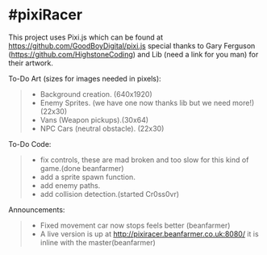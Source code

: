 #pixiRacer
=========

This project uses Pixi.js which can be found at https://github.com/GoodBoyDigital/pixi.js
special thanks to Gary Ferguson (https://github.com/HighstoneCoding) and Lib (need a link for you man)
for their artwork.

To-Do Art (sizes for images needed in pixels):
>- Background creation. (640x1920)
>- Enemy Sprites. (we have one now thanks lib but we need more!)(22x30)
>- Vans (Weapon pickups).(30x64)
>- NPC Cars (neutral obstacle). (22x30)

To-Do Code:
>- fix controls, these are mad broken and too slow for this kind of game.(done beanfarmer)
>- add a sprite spawn function.
>- add enemy paths.
>- add collision detection.(started Cr0ss0vr)

Announcements:

>- Fixed movement car now stops feels better (beanfarmer)
>- A live version is up at http://pixiracer.beanfarmer.co.uk:8080/ it is inline with the master(beanfarmer)
